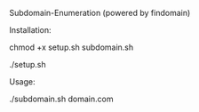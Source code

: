 Subdomain-Enumeration (powered by findomain)

Installation:

chmod +x setup.sh subdomain.sh

./setup.sh

Usage:

./subdomain.sh domain.com
